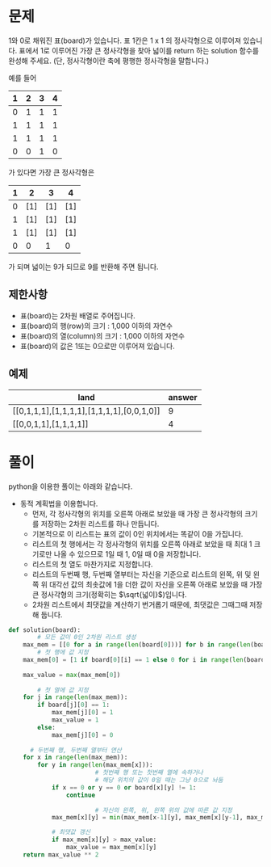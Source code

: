 # 문제

1와 0로 채워진 표(board)가 있습니다. 표 1칸은 1 x 1 의 정사각형으로 이루어져 있습니다. 표에서 1로 이루어진 가장 큰 정사각형을 찾아 넓이를 return 하는 solution 함수를 완성해 주세요. (단, 정사각형이란 축에 평행한 정사각형을 말합니다.)

예를 들어

| 1 | 2 | 3 | 4 |
| - | - | - | - |
| 0 | 1 | 1 | 1 |
| 1 | 1 | 1 | 1 |
| 1 | 1 | 1 | 1 |
| 0 | 0 | 1 | 0 |

가 있다면 가장 큰 정사각형은

| 1 | 2 | 3 | 4 |
| - | - | - | - |
| 0 | [1] | [1] | [1] |
| 1 | [1] | [1] | [1] |
| 1 | [1] | [1] | [1] |
| 0 | 0 | 1 | 0 |

가 되며 넓이는 9가 되므로 9를 반환해 주면 됩니다.

## 제한사항

- 표(board)는 2차원 배열로 주어집니다.
- 표(board)의 행(row)의 크기 : 1,000 이하의 자연수
- 표(board)의 열(column)의 크기 : 1,000 이하의 자연수
- 표(board)의 값은 1또는 0으로만 이루어져 있습니다.

## 예제

| land | answer |
| --- | --- |
| [[0,1,1,1],[1,1,1,1],[1,1,1,1],[0,0,1,0]] | 9 |
| [[0,0,1,1],[1,1,1,1]] | 4 |

# 풀이

python을 이용한 풀이는 아래와 같습니다.

- 동적 계획법을 이용합니다.
    - 먼저, 각 정사각형의 위치를 오른쪽 아래로 보았을 때 가장 큰 정사각형의 크기를 저장하는 2차원 리스트를 하나 만듭니다.
    - 기본적으로 이 리스트는 표의 값이 0인 위치에서는 똑같이 0을 가집니다.
    - 리스트의 첫 행에서는 각 정사각형의 위치를 오른쪽 아래로 보았을 때 최대 1 크기로만 나올 수 있으므로 1일 때 1, 0일 때 0을 저장합니다.
    - 리스트의 첫 열도 마찬가지로 지정합니다.
    - 리스트의 두번째 행, 두번째 열부터는 자신을 기준으로 리스트의 왼쪽, 위 및 왼쪽 위 대각선 값의 최솟값에 1을 더한 값이 자신을 오른쪽 아래로 보았을 때 가장 큰 정사각형의 크기(정확히는 $\sqrt{넓이}$)입니다.
    - 2차원 리스트에서 최댓값을 계산하기 번거롭기 때문에, 최댓값은 그때그때 저장해 둡니다.

```python
def solution(board):
		# 모든 값이 0인 2차원 리스트 생성
    max_mem = [[0 for a in range(len(board[0]))] for b in range(len(board))]
		# 첫 행에 값 지정
    max_mem[0] = [1 if board[0][i] == 1 else 0 for i in range(len(board[0]))]
    
    max_value = max(max_mem[0])
    
		# 첫 열에 값 지정
    for j in range(len(max_mem)):
        if board[j][0] == 1:
            max_mem[j][0] = 1
            max_value = 1
        else:
            max_mem[j][0] = 0
    
	  # 두번째 행, 두번째 열부터 연산
    for x in range(len(max_mem)):
        for y in range(len(max_mem[x])):
						# 첫번째 행 또는 첫번째 열에 속하거나 
						# 해당 위치의 값이 0일 때는 그냥 0으로 놔둠
            if x == 0 or y == 0 or board[x][y] != 1:
                continue
            
						# 자신의 왼쪽, 위, 왼쪽 위의 값에 따른 값 지정
            max_mem[x][y] = min(max_mem[x-1][y], max_mem[x][y-1], max_mem[x-1][y-1]) + 1

            # 최댓값 갱신
            if max_mem[x][y] > max_value:
                max_value = max_mem[x][y]
    return max_value ** 2
```